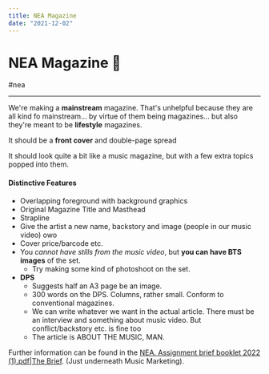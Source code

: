 ```yaml
---
title: NEA Magazine
date: "2021-12-02"
---
```

# NEA Magazine 📰
#nea 

---

We're making a **mainstream** magazine. That's unhelpful because they are all kind fo mainstream... by virtue of them being magazines... but also they're meant to be **lifestyle** magazines. 

It should be a **front cover** and double-page spread

It should look quite a bit like a music magazine, but with a few extra topics popped into them.

#### Distinctive Features
- Overlapping foreground with background graphics
- Original Magazine Title and Masthead
- Strapline
- Give the artist a new name, backstory and image (people in our music video) owo
- Cover price/barcode etc.
- You *cannot have stills from the music video*, but **you can have BTS images** of the set. 
	- Try making some kind of photoshoot on the set.
- **DPS**
	- Suggests half an A3 page be an image.
	- 300 words on the DPS. Columns, rather small. Conform to conventional magazines.
	- We can write whatever we want in the actual article. There must be an interview and something about music video. But conflict/backstory etc. is fine too
	- The article is ABOUT THE MUSIC, MAN.

Further information can be found in the [NEA. Assignment brief booklet 2022 (1).pdf|The Brief](NEA.%20Assignment%20brief%20booklet%202022%20(1).pdf|The%20Brief).  (Just underneath Music Marketing).


